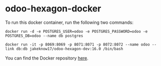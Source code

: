 # odoo-hexagon-docker

To run this docker container, run the following two commands:
```
docker run -d -e POSTGRES_USER=odoo -e POSTGRES_PASSWORD=odoo -e POSTGRES_DB=odoo --name db postgres
```
```
docker run -it -p 8069:8069 -p 8071:8071 -p 8072:8072 --name odoo --link db:db jakeknow17/odoo-hexagon-dev:16.0 /bin/bash
```

You can find the Docker repository [here](https://hub.docker.com/r/jakeknow17/odoo-hexagon-dev).
